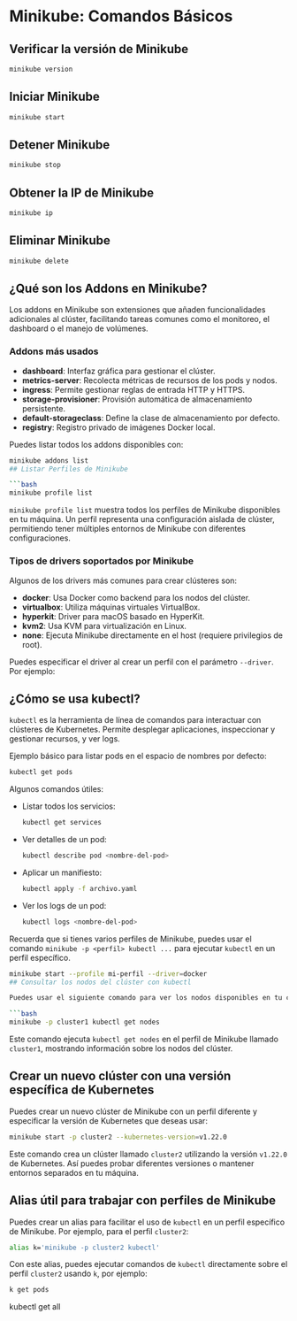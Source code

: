 # Minikube: Comandos Básicos

## Verificar la versión de Minikube

```bash
minikube version
```

## Iniciar Minikube

```bash
minikube start
```

## Detener Minikube

```bash
minikube stop
```

## Obtener la IP de Minikube

```bash
minikube ip
```
## Eliminar Minikube

```bash
minikube delete
```

## ¿Qué son los Addons en Minikube?

Los addons en Minikube son extensiones que añaden funcionalidades adicionales al clúster, facilitando tareas comunes como el monitoreo, el dashboard o el manejo de volúmenes.

### Addons más usados

- **dashboard**: Interfaz gráfica para gestionar el clúster.
- **metrics-server**: Recolecta métricas de recursos de los pods y nodos.
- **ingress**: Permite gestionar reglas de entrada HTTP y HTTPS.
- **storage-provisioner**: Provisión automática de almacenamiento persistente.
- **default-storageclass**: Define la clase de almacenamiento por defecto.
- **registry**: Registro privado de imágenes Docker local.

Puedes listar todos los addons disponibles con:

```bash
minikube addons list
## Listar Perfiles de Minikube

```bash
minikube profile list
```
`minikube profile list` muestra todos los perfiles de Minikube disponibles en tu máquina. Un perfil representa una configuración aislada de clúster, permitiendo tener múltiples entornos de Minikube con diferentes configuraciones.

### Tipos de drivers soportados por Minikube

Algunos de los drivers más comunes para crear clústeres son:

- **docker**: Usa Docker como backend para los nodos del clúster.
- **virtualbox**: Utiliza máquinas virtuales VirtualBox.
- **hyperkit**: Driver para macOS basado en HyperKit.
- **kvm2**: Usa KVM para virtualización en Linux.
- **none**: Ejecuta Minikube directamente en el host (requiere privilegios de root).

Puedes especificar el driver al crear un perfil con el parámetro `--driver`. Por ejemplo:

##

## ¿Cómo se usa kubectl?

`kubectl` es la herramienta de línea de comandos para interactuar con clústeres de Kubernetes. Permite desplegar aplicaciones, inspeccionar y gestionar recursos, y ver logs.

Ejemplo básico para listar pods en el espacio de nombres por defecto:

```bash
kubectl get pods
```

Algunos comandos útiles:

- Listar todos los servicios:
    ```bash
    kubectl get services
    ```
- Ver detalles de un pod:
    ```bash
    kubectl describe pod <nombre-del-pod>
    ```
- Aplicar un manifiesto:
    ```bash
    kubectl apply -f archivo.yaml
    ```
- Ver los logs de un pod:
    ```bash
    kubectl logs <nombre-del-pod>
    ```

Recuerda que si tienes varios perfiles de Minikube, puedes usar el comando `minikube -p <perfil> kubectl ...` para ejecutar `kubectl` en un perfil específico.



```bash
minikube start --profile mi-perfil --driver=docker
## Consultar los nodos del clúster con kubectl

Puedes usar el siguiente comando para ver los nodos disponibles en tu clúster de Minikube:

```bash
minikube -p cluster1 kubectl get nodes
```

Este comando ejecuta `kubectl get nodes` en el perfil de Minikube llamado `cluster1`, mostrando información sobre los nodos del clúster.

## Crear un nuevo clúster con una versión específica de Kubernetes

Puedes crear un nuevo clúster de Minikube con un perfil diferente y especificar la versión de Kubernetes que deseas usar:

```bash
minikube start -p cluster2 --kubernetes-version=v1.22.0
```

Este comando crea un clúster llamado `cluster2` utilizando la versión `v1.22.0` de Kubernetes. Así puedes probar diferentes versiones o mantener entornos separados en tu máquina.
## Alias útil para trabajar con perfiles de Minikube

Puedes crear un alias para facilitar el uso de `kubectl` en un perfil específico de Minikube. Por ejemplo, para el perfil `cluster2`:

```bash
alias k='minikube -p cluster2 kubectl'
```

Con este alias, puedes ejecutar comandos de `kubectl` directamente sobre el perfil `cluster2` usando `k`, por ejemplo:

```bash
k get pods
```

kubectl get all

